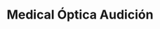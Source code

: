 ---
title: "Medical Óptica Audición"
url: /vitoria-gasteiz/medical-optica-audicion-bake-kalea-calle-la-paz/
shop: Optiker
---